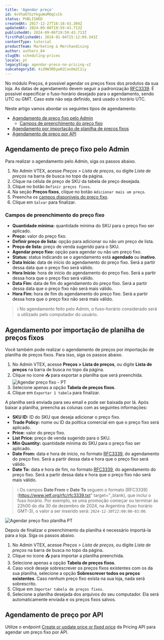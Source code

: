 ```yaml
---
title: 'Agendar preço'
id: 4vVha6TGzYkguWuMOqCcCk
status: PUBLISHED
createdAt: 2017-12-27T16:18:43.304Z
updatedAt: 2024-09-06T19:59:43.713Z
publishedAt: 2024-09-06T19:59:43.713Z
firstPublishedAt: 2018-01-04T15:12:09.343Z
contentType: tutorial
productTeam: Marketing & Merchandising
author: authors_84
slugEN: scheduling-prices
locale: pt
legacySlug: agendar-preco-no-pricing-v2
subcategoryId: 4id9W3RDyw02CasOm2C2iy
---
```


No módulo Preços, é possível agendar os preços fixos dos produtos da sua loja. As datas de agendamento devem seguir a padronização [RFC3339](https://www.ietf.org/rfc/rfc3339.txt). É possível especificar o fuso-horário desejado para o agendamento, sendo UTC ou GMT. Caso este não seja definido, será usado o horário UTC.

Neste artigo vamos abordar os seguintes tipos de agendamento:

- [Agendamento de preço fixo pelo Admin](#agendamento-de-preco-fixo-pelo-admin)
  - [Campos de preenchimento do preço fixo](#campos-de-preenchimento-do-preco-fixo) 
- [Agendamento por importação de planilha de preços fixos](#agendamento-por-importacao-de-planilha-de-precos-fixos)
- [Agendamento de preço por API](#agendamento-de-preco-por-api)

## Agendamento de preço fixo pelo Admin

Para realizar o agendamento pelo Admin, siga os passos abaixo.

1. No Admin VTEX, acesse *Preços > Lista de preços*, ou digite *Lista de preços* na barra de busca no topo da página.
2. Clique na célula de preço de SKU da tabela de preço desejada.
3. Clique no botão `Definir preços fixos`.
4. Na seção **Preços fixos**, clique no botão `Adicionar mais um preço`.
5. Preencha os [campos disponíveis do preço fixo](#campos-de-preenchimento-do-preco-fixo).
6. Clique em `Salvar` para finalizar.

### Campos de preenchimento do preço fixo

- **Quantidade mínima:** quantidade mínima do SKU para o preço fixo ser aplicado.
- **Preço:** valor do preço fixo.
- **Definir preço de lista:** opção para adicionar <i class="fas fa-toggle-on"></i> ou não <i class="fas fa-toggle-off"></i> um preço de lista.
- **Preço de lista:** preço de venda sugerido para o SKU.
- **Agendar preço fixo:** opção para agendar <i class="fas fa-toggle-on"></i> ou não  <i class="fas fa-toggle-off"></i> um preço fixo.
- **Status:** status indicando se o agendamento está **agendado** ou **inativo**.
- **Data Início:** data de início do agendamento do preço fixo. Será a partir dessa data que o preço fixo será válido.
- **Hora Início:** hora de início do agendamento do preço fixo. Será a partir dessa hora que o preço fixo será válido.
- **Data Fim:** data de fim do agendamento do preço fixo. Será a partir dessa data que o preço fixo não será mais válido.
- **Hora Fim:** hora de fim do agendamento do preço fixo. Será a partir dessa hora que o preço fixo não será mais válido.

>ℹ️ No agendamento feito pelo Admin, o fuso-horário considerado será o utilizado pelo computador do usuário.

## Agendamento por importação de planilha de preços fixos

Você também pode realizar o agendamento de preços por importação de planilha de preços fixos. Para isso, siga os passos abaixo.

1. No Admin VTEX, acesse **Preços > Lista de preços**, ou digite **Lista de preços** na barra de busca no topo da página.
2. Clique no ícone 📥 para exportar a planilha que será preenchida.
![Agendar preço fixo - PT](https://images.contentful.com/alneenqid6w5/49YjTAWw59Mglg2DMUT65w/08b89d10517f3bbddc78569650ebc09d/Screenshot_2021-08-05_at_17-11-39_-EDU-4229-_Agendar_pre__o_fixo.png)
3. Selecione apenas a opção **Tabela de preços fixos**.
4. Clique em `Exportar 1 tabela` para finalizar.

A planilha será enviada para seu email e pode ser baixada por lá. Após baixar a planilha, preencha as colunas com as seguintes informações:

- **SKU ID:** ID do SKU que deseja adicionar o preço fixo.
- **Trade Policy:** nome ou ID da política comercial em que o preço fixo será aplicado.
- **Price:** valor do preço fixo.
- **List Price:** preço de venda sugerido para o SKU.
- **Min Quantity:** quantidade mínima do SKU para o preço fixo ser aplicado.
- **Date From:** data e hora de início, no formato [RFC3339](https://www.ietf.org/rfc/rfc3339.txt), do agendamento do preço fixo. Será a partir dessa data e hora que o preço fixo será válido.
- **Date To:** data e hora de fim, no formato [RFC3339](https://www.ietf.org/rfc/rfc3339.txt), do agendamento do preço fixo. Será a partir dessa data e hora que o preço fixo não será mais válido.

>ℹ️ Os campos **Date From** e **Date To** seguem o formato [RFC3339](https://www.ietf.org/rfc/rfc3339.txt" target="_blank), que inclui o fuso horário. Por exemplo, se uma promoção começar ou terminar às 22h00 do dia 30 de dezembro de 2024, na Argentina (fuso horário GMT-3), o valor a ser inserido será: `2024-12-30T22:00:00-03:00`.

![Agendar preço fixo planilha PT](//images.contentful.com/alneenqid6w5/7g3wkpsDPcdjYHT2xSqGhS/1895766def1ed02971f47f003d115491/Screenshot_2021-08-05_at_17-17-11_-EDU-4229-_Agendar_pre__o_fixo.png)

Depois de finalizar o preenchimento da planilha é necessário importá-la para a loja. Siga os passos abaixo.

1. No Admin VTEX, acesse *Preços > Lista de preços*, ou digite *Lista de preços* na barra de busca no topo da página.
2. Clique no ícone 📤 para importar a planilha preenchida.
3. Selecione apenas a opção **Tabela de preços fixos**.
4. Caso você deseje sobrescrever os preços fixos existentes com os da sua planilha, selecione a opção **Sobrescrever todos os preços existentes**. Caso nenhum preço fixo exista na sua loja, nada será sobrescrito.
5. Clique em `Importar tabela de preços fixos`.
6. Selecione a planilha desejada dos arquivos do seu computador. Ela será automaticamente enviada e os preços fixos salvos.

## Agendamento de preço por API

Utilize o endpoint [Create or update price or fixed price](https://developers.vtex.com/docs/api-reference/pricing-api#put-/pricing/prices/-itemId-) da Pricing API para agendar um preço fixo por API.
